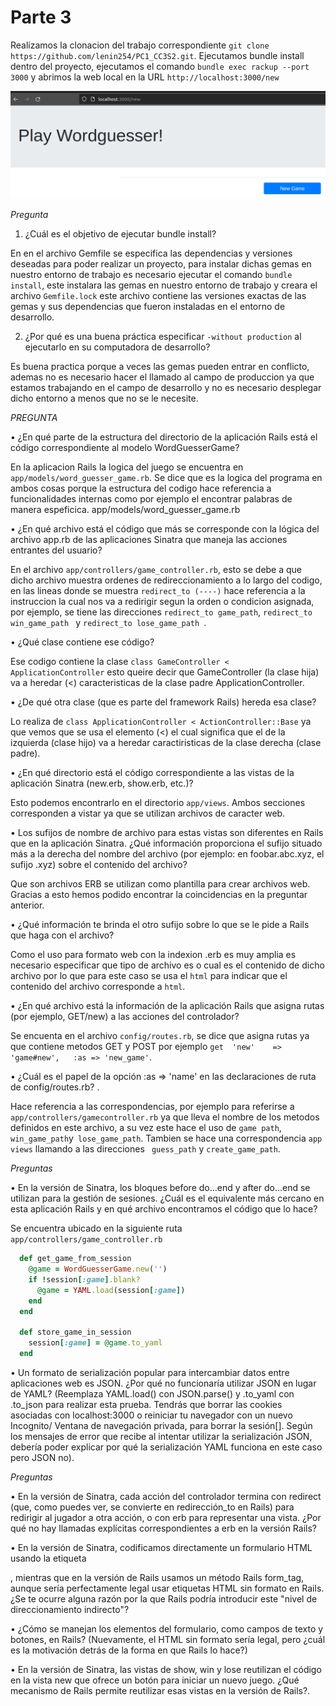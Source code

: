 # Parte 3
Realizamos la clonacion del trabajo correspondiente ```git clone https://github.com/lenin254/PC1_CC3S2.git```. Ejecutamos bundle install dentro del proyecto, ejecutamos el comando ```bundle exec rackup --port 3000``` y abrimos la web local en la URL ```http://localhost:3000/new```

![](https://github.com/Kinartb/CC3S2/blob/main/ExamenParcial/Imagenes/aux1.png)

*Pregunta*

1. ¿Cuál es el objetivo de ejecutar bundle install?

En en el archivo Gemfile se especifica las dependencias y versiones deseadas para poder realizar un proyecto, para instalar dichas gemas en nuestro entorno de trabajo es necesario ejecutar el comando ```bundle install```, este instalara las gemas en nuestro entorno de trabajo y creara el archivo ```Gemfile.lock``` este archivo contiene las versiones exactas de las gemas y sus dependencias que fueron instaladas en el entorno
de desarrollo. 

2. ¿Por qué es una buena práctica especificar ``` -without production ``` al ejecutarlo en su computadora de desarrollo?

Es buena practica porque a veces las gemas pueden entrar en conflicto, ademas no es necesario hacer el llamado al campo de produccion ya que estamos trabajando en el campo de desarrollo y no es necesario desplegar dicho entorno a menos que no se le necesite. 

*PREGUNTA*

  • ¿En qué parte de la estructura del directorio de la aplicación Rails está el código correspondiente al modelo WordGuesserGame?

En la aplicacion Rails la logica del juego se encuentra en ```app/models/word_guesser_game.rb```. Se dice que es la logica del programa en ambos cosas porque la estructura del codigo hace referencia a funcionalidades internas como por ejemplo el encontrar palabras de manera espeficica. app/models/word_guesser_game.rb
  
  • ¿En qué archivo está el código que más se corresponde con la lógica del archivo app.rb de las aplicaciones Sinatra que maneja las acciones entrantes del usuario?

En el archivo ```app/controllers/game_controller.rb```, esto se debe a que dicho archivo muestra ordenes de redireccionamiento a lo largo del codigo, en las lineas donde se muestra ```redirect_to (----)``` hace referencia a la instruccion la cual nos va a redirigir segun la orden o condicion asignada, por ejemplo, se tiene las direcciones ```redirect_to game_path```, ```redirect_to win_game_path ``` y ```redirect_to lose_game_path ```.
  
  • ¿Qué clase contiene ese código?

Ese codigo contiene la clase ```class GameController < ApplicationController``` esto queire decir que GameController (la clase hija) va a heredar (<) caracteristicas de la clase padre ApplicationController.
  
  • ¿De qué otra clase (que es parte del framework Rails) hereda esa clase?

Lo realiza de ```class ApplicationController < ActionController::Base``` ya que vemos que se usa el elemento (<) el cual significa que el de la izquierda (clase hijo) va a heredar caractiristicas de la clase derecha (clase padre). 

  • ¿En qué directorio está el código correspondiente a las vistas de la aplicación Sinatra (new.erb, show.erb, etc.)?

Esto podemos encontrarlo en el directorio ```app/views```. Ambos secciones corresponden a vistar ya que se utilizan archivos de caracter web. 
  
  • Los sufijos de nombre de archivo para estas vistas son diferentes en Rails que en la aplicación Sinatra. ¿Qué información proporciona el sufijo situado más a la derecha del nombre del archivo (por ejemplo: en foobar.abc.xyz, el sufijo .xyz) sobre el contenido del archivo?

Que son archivos ERB se utilizan como plantilla para crear archivos web. Gracias a esto hemos podido encontrar la coincidencias en la preguntar anterior.
  
  • ¿Qué información te brinda el otro sufijo sobre lo que se le pide a Rails que haga con el archivo?

Como el uso para formato web con la indexion .erb es muy amplia es necesario especificar que tipo de archivo es o cual es el contenido de dicho archivo por lo que para este caso se usa el ```html``` para indicar que el contenido del archivo corresponde a ```html```.

  • ¿En qué archivo está la información de la aplicación Rails que asigna rutas (por ejemplo, GET/new) a las acciones del controlador?

Se encuenta en el archivo ```config/routes.rb```, se dice que asigna rutas ya que contiene metodos GET y POST por ejemplo ```get  'new'    => 'game#new',   :as => 'new_game'```.
  
  • ¿Cuál es el papel de la opción :as => 'name' en las declaraciones de ruta de config/routes.rb? .

Hace referencia a las correspondencias, por ejemplo para referirse a ```app/controllers/gamecontroller.rb``` ya que lleva el nombre de los metodos definidos en este archivo, a su vez este hace el uso de ```game path```, ```win_game_path```y``` lose_game_path```. Tambien se hace una correspondencia ```app views``` llamando a las direcciones ``` guess_path``` y ```create_game_path```.

*Preguntas*

  • En la versión de Sinatra, los bloques before do...end y after do...end se utilizan para la gestión de sesiones. ¿Cuál es el equivalente más cercano en esta aplicación Rails y en qué archivo encontramos el código que lo hace?
  
Se encuentra ubicado en la siguiente ruta ```app/controllers/game_controller.rb```

```ruby
  def get_game_from_session
    @game = WordGuesserGame.new('')
    if !session[:game].blank?
      @game = YAML.load(session[:game])
    end
  end

  def store_game_in_session
    session[:game] = @game.to_yaml
  end
```
  
  • Un formato de serialización popular para intercambiar datos entre aplicaciones web es JSON. ¿Por qué no funcionaría utilizar JSON en lugar de YAML? (Reemplaza YAML.load() con JSON.parse() y .to_yaml con .to_json para realizar esta prueba. Tendrás que borrar las cookies asociadas con localhost:3000 o reiniciar tu navegador con un nuevo Incognito/ Ventana de navegación privada, para borrar la sesión[]. Según los mensajes de error que recibe al intentar utilizar la serialización JSON, debería poder explicar por qué la serialización YAML funciona en este caso pero JSON no).

*Preguntas*

  • En la versión de Sinatra, cada acción del controlador termina con redirect (que, como puedes ver, se convierte en redirección_to en Rails) para redirigir al jugador a otra acción, o con erb para representar una vista. ¿Por qué no hay llamadas explícitas correspondientes a erb en la versión Rails? 

  
  
  • En la versión de Sinatra, codificamos directamente un formulario HTML usando la etiqueta <form>, mientras que en la versión de Rails usamos un método Rails form_tag, aunque sería perfectamente legal usar etiquetas HTML <form> sin formato en Rails. ¿Se te ocurre alguna razón por la que Rails podría introducir este "nivel de direccionamiento indirecto"?
  
  
  • ¿Cómo se manejan los elementos del formulario, como campos de texto y botones, en Rails? (Nuevamente, el HTML sin formato sería legal, pero ¿cuál es la motivación detrás de la forma en que Rails lo hace?)

  
  • En la versión de Sinatra, las vistas de show, win y lose reutilizan el código en la vista new que ofrece un botón para iniciar un nuevo juego. ¿Qué mecanismo de Rails permite reutilizar esas vistas en la versión de Rails?.



  
